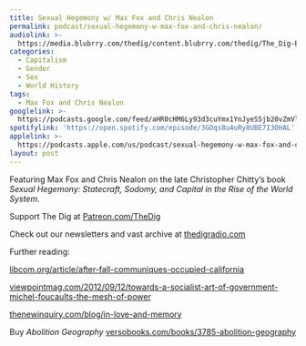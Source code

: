 ```yaml
---
title: Sexual Hegemony w/ Max Fox and Chris Nealon
permalink: podcast/sexual-hegemony-w-max-fox-and-chris-nealon/
audiolink: >-
  https://media.blubrry.com/thedig/content.blubrry.com/thedig/The_Dig-EP_398-SexualHegemony.mp3
categories:
  - Capitalism
  - Gender
  - Sex
  - World History
tags:
  - Max Fox and Chris Nealon
googlelink: >-
  https://podcasts.google.com/feed/aHR0cHM6Ly93d3cuYmx1YnJyeS5jb20vZmVlZHMvdGhlZGlnLnhtbA/episode/aHR0cHM6Ly90aGVkaWcuYmx1YnJyeS5uZXQvP3A9MjM3NA?sa=X&ved=0CAUQkfYCahcKEwi44f7r1b-AAxUAAAAAHQAAAAAQNg
spotifylink: 'https://open.spotify.com/episode/3GOqs8u4uRy8UBE7I3OHAL'
applelink: >-
  https://podcasts.apple.com/us/podcast/sexual-hegemony-w-max-fox-and-chris-nealon/id1043245989?i=1000605887210
layout: post
---
```


Featuring Max Fox and Chris Nealon on the late Christopher Chitty’s book *Sexual Hegemony: Statecraft, Sodomy, and Capital in the Rise of the World System*.

Support The Dig at [Patreon.com/TheDig](http://patreon.com/TheDig)

Check out our newsletters and vast archive at [thedigradio.com](http://thedigradio.com)

Further reading:

[libcom.org/article/after-fall-communiques-occupied-california](http://libcom.org/article/after-fall-communiques-occupied-california)

[viewpointmag.com/2012/09/12/towards-a-socialist-art-of-government-michel-foucaults-the-mesh-of-power](http://viewpointmag.com/2012/09/12/towards-a-socialist-art-of-government-michel-foucaults-the-mesh-of-power)

[thenewinquiry.com/blog/in-love-and-memory](http://thenewinquiry.com/blog/in-love-and-memory)

Buy *Abolition Geography* [versobooks.com/books/3785-abolition-geography](http://versobooks.com/books/3785-abolition-geography)
